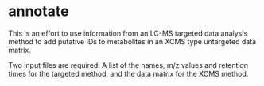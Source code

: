 # annotate
This is an effort to use information from an LC-MS targeted data analysis method to add putative IDs to metabolites in an XCMS type untargeted data matrix.

Two input files are required: A list of the names, m/z values and retention times for the targeted method, and the data matrix for the XCMS method.